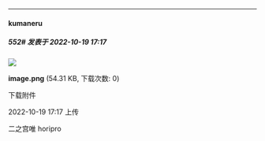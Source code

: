 

*****

####  kumaneru  
##### 552#       发表于 2022-10-19 17:17

<img src="https://img.saraba1st.com/forum/202210/19/171727nna0arrz4v3jkk3j.png" referrerpolicy="no-referrer">

<strong>image.png</strong> (54.31 KB, 下载次数: 0)

下载附件

2022-10-19 17:17 上传

二之宫唯 horipro

